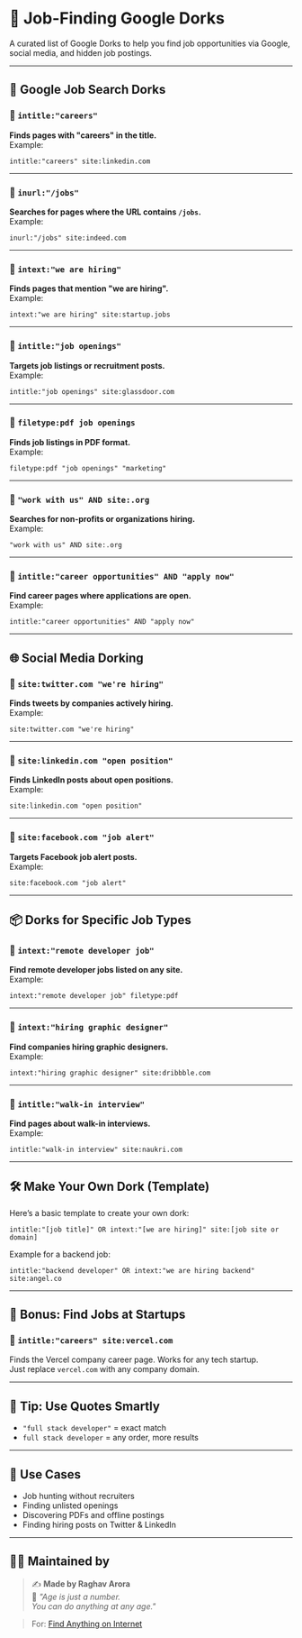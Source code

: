 # 💼 Job-Finding Google Dorks

A curated list of Google Dorks to help you find job opportunities via Google, social media, and hidden job postings.

---

## 🧠 Google Job Search Dorks

### 🔹 `intitle:"careers"`  
**Finds pages with "careers" in the title.**  
Example:  
```
intitle:"careers" site:linkedin.com
```

---

### 🔹 `inurl:"/jobs"`  
**Searches for pages where the URL contains `/jobs`.**  
Example:  
```
inurl:"/jobs" site:indeed.com
```

---

### 🔹 `intext:"we are hiring"`  
**Finds pages that mention "we are hiring".**  
Example:  
```
intext:"we are hiring" site:startup.jobs
```

---

### 🔹 `intitle:"job openings"`  
**Targets job listings or recruitment posts.**  
Example:  
```
intitle:"job openings" site:glassdoor.com
```

---

### 🔹 `filetype:pdf job openings`  
**Finds job listings in PDF format.**  
Example:  
```
filetype:pdf "job openings" "marketing"
```

---

### 🔹 `"work with us" AND site:.org`  
**Searches for non-profits or organizations hiring.**  
Example:  
```
"work with us" AND site:.org
```

---

### 🔹 `intitle:"career opportunities" AND "apply now"`  
**Find career pages where applications are open.**  
Example:  
```
intitle:"career opportunities" AND "apply now"
```

---

## 🌐 Social Media Dorking

### 🔹 `site:twitter.com "we're hiring"`  
**Finds tweets by companies actively hiring.**  
Example:  
```
site:twitter.com "we're hiring"
```

---

### 🔹 `site:linkedin.com "open position"`  
**Finds LinkedIn posts about open positions.**  
Example:  
```
site:linkedin.com "open position"
```

---

### 🔹 `site:facebook.com "job alert"`  
**Targets Facebook job alert posts.**  
Example:  
```
site:facebook.com "job alert"
```

---

## 📦 Dorks for Specific Job Types

### 🔹 `intext:"remote developer job"`  
**Find remote developer jobs listed on any site.**  
Example:  
```
intext:"remote developer job" filetype:pdf
```

---

### 🔹 `intext:"hiring graphic designer"`  
**Find companies hiring graphic designers.**  
Example:  
```
intext:"hiring graphic designer" site:dribbble.com
```

---

### 🔹 `intitle:"walk-in interview"`  
**Find pages about walk-in interviews.**  
Example:  
```
intitle:"walk-in interview" site:naukri.com
```

---

## 🛠️ Make Your Own Dork (Template)

Here’s a basic template to create your own dork:

```
intitle:"[job title]" OR intext:"[we are hiring]" site:[job site or domain]
```

Example for a backend job:

```
intitle:"backend developer" OR intext:"we are hiring backend" site:angel.co
```

---

## 🧲 Bonus: Find Jobs at Startups

### 🔹 `intitle:"careers" site:vercel.com`  
Finds the Vercel company career page. Works for any tech startup.  
Just replace `vercel.com` with any company domain.

---

## 🧠 Tip: Use Quotes Smartly

- `"full stack developer"` = exact match
- `full stack developer` = any order, more results

---

## 📌 Use Cases

- Job hunting without recruiters  
- Finding unlisted openings  
- Discovering PDFs and offline postings  
- Finding hiring posts on Twitter & LinkedIn  

---

## 🧑‍💻 Maintained by

> ✍️ **Made by Raghav Arora**  
> 💬 *"Age is just a number.*  
> *You can do anything at any age."*

> For: [Find Anything on Internet](https://github.com/thatraghavarora/Find-Anything-on-Internet)

